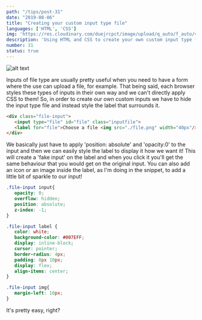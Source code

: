 ```yaml
---
path: "/tips/post-31"
date: "2019-08-06"
title: "Creating your custom input type file"
languages: ['HTML', 'CSS']
img: 'https://res.cloudinary.com/duejrcpct/image/upload/q_auto/f_auto/v1586803277/tips/31-1_umslkq.png'
description: 'Using HTML and CSS to create your own custom input type file'
number: 31
status: true
---
```


![alt text](https://res.cloudinary.com/duejrcpct/image/upload/q_auto/f_auto/v1586803280/tips/31-2_xm8qw3.png "Custom file input")

Inputs of file type are usually pretty useful when you need to have a form where the use can upload a file, for example. That being said, each browser styles these types of inputs in their own way and we can't directly apply CSS to them! So, in order to create our own custom inputs we have to hide the input type file and instead style the label that surrounds it.

 ```html
<div class="file-input">
    <input type="file" id="file" class="inputfile">
    <label for="file">Choose a file <img src="./file.png" width="40px"/></label>
</div>
 ```

We basically just have to apply 'position: absolute' and 'opacity:0' to the input and then we can easily style the label to display it how we want it! This will create a 'fake input' on the label and when you click it you'll get the same behaviour that you would get on the original input. You can also add an icon or an image inside the label, as I'm doing in the snippet, to add a little bit of sparkle to our input!


 ```css
.file-input input{
    opacity: 0;
    overflow: hidden;
    position: absolute;
    z-index: -1;
}

.file-input label {
    color: white;
    background-color: #007EFF;
    display: inline-block;
    cursor: pointer;
    border-radius: 4px;
    padding: 8px 10px;
    display: flex;
    align-items: center;
}

.file-input img{
    margin-left: 10px;
}
 ```
It's pretty easy, right?